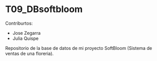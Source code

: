 # T09_DBsoftbloom 

Contriburtos:

- Jose Zegarra 
- Julia Quispe

Repositorio de la base de datos de mi proyecto SoftBloom (Sistema de ventas de una floreria).
